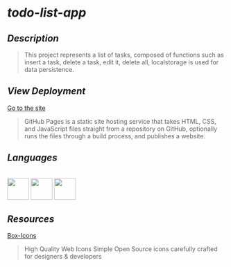 # _todo-list-app_

## _Description_
>This project represents a list of tasks, composed of functions such as insert a task, delete a task, edit it, delete all, localstorage is used for data persistence.

## _View Deployment_
[Go to the site](https://fernandomoyano.github.io/todo-list-app/)

>GitHub Pages is a static site hosting service that takes HTML, CSS, and JavaScript files straight from a repository on GitHub, optionally runs the files through a build process, and publishes a website.

## _Languages_


<link rel="stylesheet" href="devicon.min.css">

<div "style=inline_block"><br>


  <img width="50px" height="50px" src="https://cdn.jsdelivr.net/gh/devicons/devicon/icons/html5/html5-original-wordmark.svg" />
  <img width="50px" height="50px" src="https://cdn.jsdelivr.net/gh/devicons/devicon/icons/css3/css3-original-wordmark.svg" />
  <img width="50px" height="50px" src="https://cdn.jsdelivr.net/gh/devicons/devicon/icons/javascript/javascript-original.svg" />
 
 </div>
 
## _Resources_
[Box-Icons](https://boxicons.com/)
>High Quality Web Icons
Simple Open Source icons carefully crafted for designers & developers

